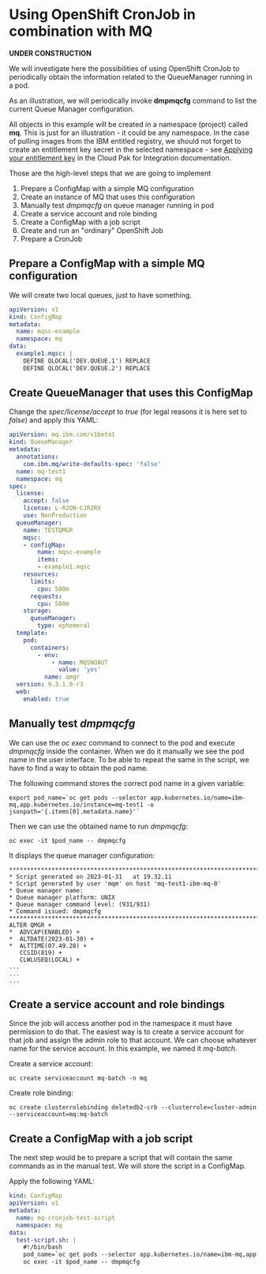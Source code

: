 
# Using OpenShift CronJob in combination with MQ

**UNDER CONSTRUCTION**

We will investigate here the possibilities of using OpenShift CronJob to periodically obtain the information related to the QueueManager running in a pod.

As an illustration, we will periodically invoke **dmpmqcfg** command to list the current Queue Manager configuration. 

All objects in this example will be created in a namespace (project) called **mq**. This is just for an illustration - it could be any namespace. In the case of pulling images from the IBM entitled registry, we should not forget to create an entitlement key secret in the selected namespace - see [Applying your entitlement key](https://www.ibm.com/docs/en/cloud-paks/cp-integration/2022.4?topic=installing-applying-your-entitlement-key-online-installation) in the Cloud Pak for Integration documentation.

Those are the high-level steps that we are going to implement

1. Prepare a ConfigMap with a simple MQ configuration
2. Create an instance of MQ that uses this configuration
3. Manually test *dmpmqcfg* on queue manager running in pod
4. Create a service account and role binding
5. Create a ConfigMap with a job script
6. Create and run an "ordinary" OpenShift Job
7. Prepare a CronJob

## Prepare a ConfigMap with a simple MQ configuration

We will create two local queues, just to have something.

```yaml
apiVersion: v1
kind: ConfigMap
metadata:
  name: mqsc-example
  namespace: mq
data:
  example1.mqsc: |
    DEFINE QLOCAL('DEV.QUEUE.1') REPLACE
    DEFINE QLOCAL('DEV.QUEUE.2') REPLACE
```

## Create QueueManager that uses this ConfigMap

Change the *spec/license/accept* to *true* (for legal reasons it is here set to *false*) and apply this YAML:

```yaml
apiVersion: mq.ibm.com/v1beta1
kind: QueueManager
metadata:
  annotations:
    com.ibm.mq/write-defaults-spec: 'false'
  name: mq-test1
  namespace: mq
spec:
  license:
    accept: false
    license: L-RJON-CJR2RX
    use: NonProduction
  queueManager:
    name: TESTQMGR
    mqsc:
    - configMap:
        name: mqsc-example
        items:
        - example1.mqsc
    resources:
      limits:
        cpu: 500m
      requests:
        cpu: 500m
    storage:
      queueManager:
        type: ephemeral
  template:
    pod:
      containers:
        - env:
            - name: MQSNOAUT
              value: 'yes'
          name: qmgr
  version: 9.3.1.0-r3
  web:
    enabled: true

```

## Manually test *dmpmqcfg* 

We can use the *oc exec* command to connect to the pod and execute *dmpmqcfg* inside the container. When we do it manually we see the pod name in the user interface. To be able to repeat the same in the script, we have to find a way to obtain the pod name.

The following command stores the correct pod name in a given variable:
```
export pod_name=`oc get pods --selector app.kubernetes.io/name=ibm-mq,app.kubernetes.io/instance=mq-test1 -o jsonpath='{.items[0].metadata.name}'`
```

Then we can use the obtained name to run *dmpmqcfg*:
```
oc exec -it $pod_name -- dmpmqcfg
```

It displays the queue manager configuration:
```
*******************************************************************************
* Script generated on 2023-01-31   at 19.32.11 
* Script generated by user 'mqm' on host 'mq-test1-ibm-mq-0' 
* Queue manager name:  
* Queue manager platform: UNIX 
* Queue manager command level: (931/931)   
* Command issued: dmpmqcfg  
*******************************************************************************
ALTER QMGR +
*  ADVCAP(ENABLED) +
*  ALTDATE(2023-01-30) +
*  ALTTIME(07.49.28) +
   CCSID(819) +
   CLWLUSEQ(LOCAL) +
...
...
...
```

## Create a service account and role bindings

Since the job will access another pod in the namespace it must have permission to do that. The easiest way is to create a service account for that job and assign the admin role to that account. We can choose whatever name for the service account. In this example, we named it *mq-batch*.

Create a service account:
```
oc create serviceaccount mq-batch -n mq
```

Create role binding:
```
oc create clusterrolebinding deletedb2-crb --clusterrole=cluster-admin --serviceaccount=mq:mq-batch
```

## Create a ConfigMap with a job script

The next step would be to prepare a script that will contain the same commands as in the manual test. We will store the script in a ConfigMap.

Apply the following YAML:

```yaml
kind: ConfigMap
apiVersion: v1
metadata:
  name: mq-cronjob-test-script
  namespace: mq
data:
  test-script.sh: |
    #!/bin/bash
    pod_name=`oc get pods --selector app.kubernetes.io/name=ibm-mq,app.kubernetes.io/instance=mq-test1 -o jsonpath='{.items[0].metadata.name}'`
    oc exec -it $pod_name -- dmpmqcfg
```









































